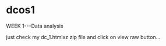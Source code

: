 # dcos1
WEEK 1---Data analysis 

just check my dc_1.htmlxz zip file and click on view raw button...
